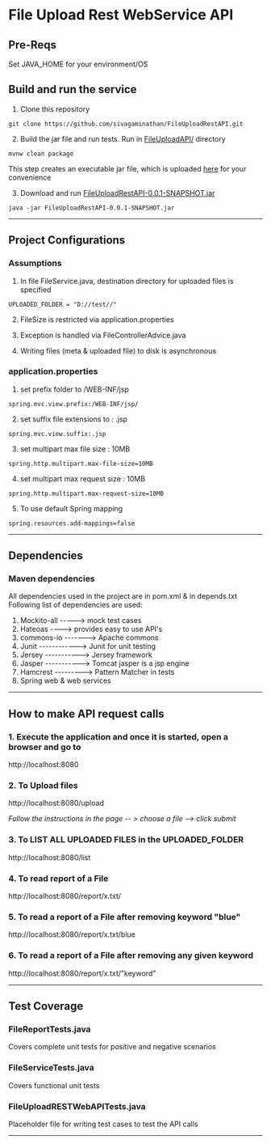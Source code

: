 # File Upload Rest WebService API

## Pre-Reqs

Set JAVA_HOME for your environment/OS

## Build and run the service

1. Clone this repository

```
git clone https://github.com/sivagaminathan/FileUploadRestAPI.git
```

2. Build the jar file and run tests. Run in [FileUploadAPI/](FileUploadAPI/) directory

```
mvnw clean package
```

This step creates an executable jar file, which is uploaded [here](FileUploadAPI/target/FileUploadRestAPI-0.0.1-SNAPSHOT.jar) for your convenience

3. Download and run [FileUploadRestAPI-0.0.1-SNAPSHOT.jar](FileUploadAPI/target/FileUploadRestAPI-0.0.1-SNAPSHOT.jar)

```
java -jar FileUploadRestAPI-0.0.1-SNAPSHOT.jar
```

----------------------------------------------------------------------------------------------

## Project Configurations

### Assumptions

1. In file FileService.java, destination directory for uploaded files is specified

```
UPLOADED_FOLDER = "D://test//"
```

2. FileSize is restricted via application.properties 

3. Exception is handled via  FileControllerAdvice.java

4. Writing files (meta & uploaded file) to disk is asynchronous

### application.properties

1. set prefix folder to /WEB-INF/jsp

```
spring.mvc.view.prefix:/WEB-INF/jsp/
```
  
2. set suffix file extensions to : .jsp

```
spring.mvc.view.suffix:.jsp
```

3. set multipart max file size : 10MB

```
spring.http.multipart.max-file-size=10MB
```

4. set multipart max request size : 10MB 

```
spring.http.multipart.max-request-size=10MB
```

5. To use default Spring mapping 

```
spring.resources.add-mappings=false
```

------------------------------------------------------------------------------------------------

## Dependencies 

### Maven dependencies 

All dependencies used in the project are in pom.xml & in depends.txt
Following list of dependencies are used: 
1. Mockito-all -----> mock test cases
2. Hateoas ----> provides easy to use API's 
3. commons-io -------> Apache commons
4. Junit ------------> Junit for unit testing
5. Jersey -----------> Jersey framework
6. Jasper -----------> Tomcat jasper is a jsp engine
7. Hamcrest ---------> Pattern Matcher in tests
8. Spring web & web services 

-------------------------------------------------------------------------------------------------

## How to make API request calls

### 1. Execute the application and once it is started, open a browser and go to

http://localhost:8080

### 2. To Upload files

http://localhost:8080/upload 

*Follow the instructions in the page  -- > choose a file --> click submit*

### 3. To LIST ALL UPLOADED FILES in the UPLOADED_FOLDER

http://localhost:8080/list

### 4. To read report of a File 

http://localhost:8080/report/x.txt/

### 5. To read a report of a File after removing keyword "blue"

http://localhost:8080/report/x.txt/blue

### 6. To read a report of a File after removing any given keyword

http://localhost:8080/report/x.txt/"keyword"

--------------------------------------------------------------------------------------------------

## Test Coverage

### FileReportTests.java

Covers complete unit tests for positive and negative scenarios

### FileServiceTests.java

Covers functional unit tests 

### FileUploadRESTWebAPITests.java

Placeholder file for writing test cases to test the API calls

-------------------------------------------------------------------------------------------------
